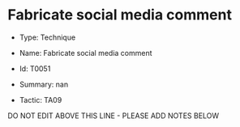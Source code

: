 # Fabricate social media comment

* Type: Technique

* Name: Fabricate social media comment

* Id: T0051

* Summary: nan

* Tactic: TA09

DO NOT EDIT ABOVE THIS LINE - PLEASE ADD NOTES BELOW
